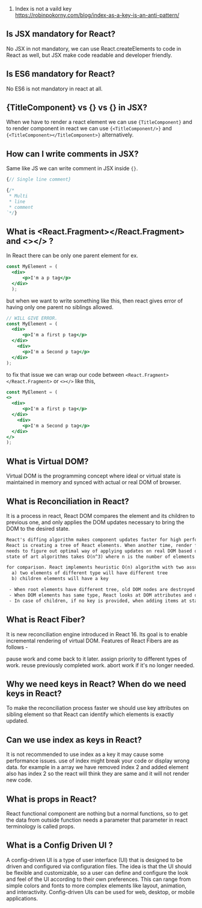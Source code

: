 1. Index is not a vaild key<br />
https://robinpokorny.com/blog/index-as-a-key-is-an-anti-pattern/

## Is JSX mandatory for React?
No JSX in not mandatory, we can use React.createElements to code in React as well, but JSX make code readable and developer friendly.

## Is ES6 mandatory for React?
No ES6 is not mandatory in react at all.

##  {TitleComponent} vs {<TitleComponent/>} vs {<TitleComponent></TitleComponent>} in JSX?
When we have to render a react element we can use `{TitleComponent}` and to render component in react we can use `{<TitleComponent/>}` and `{<TitleComponent></TitleComponent>}` alternatively.

## How can I write comments in JSX?
Same like JS we can write comment in JSX inside `{}`.

```jsx
{// Single line comment}

{/*
 * Multi
 * line 
 * comment
`*/}
```

## What is <React.Fragment></React.Fragment> and <></> ?
In React there can be only one parent element for ex.
```jsx
const MyElement = (
  <div>
      <p>I'm a p tag</p>
  </div>
  );
```

but when we want to write something like this, then react gives error of having only one parent no siblings allowed. 

```jsx
// WILL GIVE ERROR.
const MyElement = (
  <div>
      <p>I'm a first p tag</p>
  </div>
    <div>
      <p>I'm a Second p tag</p>
  </div>
);
```

to fix that issue we can wrap our code between `<React.Fragment></React.Fragment>` or `<></>` like this,
```jsx
const MyElement = (
<>
  <div>
      <p>I'm a first p tag</p>
  </div>
    <div>
      <p>I'm a Second p tag</p>
  </div>
</>
);
```

## What is Virtual DOM?
Virtual DOM is the programming concept where ideal or virtual state is maintained in memory and synced with actual or real DOM of browser. 

## What is Reconciliation in React?
It is a process in react, React DOM compares the element and its children to previous one, and only applies the DOM updates necessary to bring the DOM to the desired state.

```txt
React's diffing algorithm makes component updates faster for high performance apps. When render() function is called, 
React is creating a tree of React elements. When another time, render function is called, new tree is created. Here, React
needs to figure out optimal way of applying updates on real DOM based on the recent tree. So, there are some solutions like
state of art algorithms takes O(n^3) where n is the number of elements in tree. If React has 1000 elements in tree, it is costly.

for comparison. React implements heuristic O(n) algorithm with two assumptions:
  a) two elements of different type will have different tree
  b) children elements will have a key

 - When root elements have different tree, old DOM nodes are destroyed and new are created.
 - When DOM elements has same type, React looks at DOM attributes and only updates the attribute changes.
 - In case of children, if no key is provided, when adding items at start of list, it will re-render everything as it doesn't know what element it can persist. In order to solve this, React supports key attribute. The key should be unique among siblings, not globally. If no options, we can use index as key but only if there is no need of items to be re-ordered. If they need to be re-order, the process will be slow. Keys should be stable, predictable and unique. Unstable keys such as produced by Math.random() will cause performance degradation and loss of state in child components.
```

## What is React Fiber?
It is new reconciliation engine introduced in React 16. Its goal is to enable incremental rendering of virtual DOM.
Features of React Fibers are as follows - 

pause work and come back to it later.
assign priority to different types of work.
reuse previously completed work.
abort work if it's no longer needed.

## Why we need keys in React? When do we need keys in React?
To make the reconciliation process faster we should use key attributes on sibling element so that React can identify which elements is exactly updated. 
## Can we use index as keys in React?
It is not recommended to use index as a key it may cause some performance issues. use of index might break your code or display wrong data. for example in a array we have removed index 2 and added element also has index 2 so the react will think they are same and it will not render new code.

## What is props in React? 
React functional component are nothing but a normal functions, so to get the data from outside function needs a parameter that parameter in react terminology is called props.

## What is a Config Driven UI ?
A config-driven UI is a type of user interface (UI) that is designed to be driven and configured via configuration files. The idea is that the UI should be flexible and customizable, so a user can define and configure the look and feel of the UI according to their own preferences. This can range from simple colors and fonts to more complex elements like layout, animation, and interactivity. Config-driven UIs can be used for web, desktop, or mobile applications.
